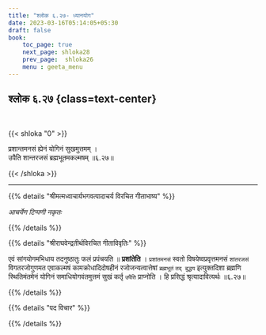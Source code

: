 ```yaml
---
title: "श्लोक ६.२७- ध्यानयोग"
date: 2023-03-16T05:14:05+05:30
draft: false
book:
    toc_page: true
    next_page: shloka28
    prev_page:  shloka26
    menu : geeta_menu
---
```




## श्लोक ६.२७ {class=text-center}

<br/>

{{< shloka  "0"  >}}

प्रशान्तमनसं ह्येनं योगिनं सुखमुत्तमम् ।  
उपैति शान्तरजसं ब्रह्मभूतमकल्मषम् ॥६.२७॥

{{< /shloka >}}

---


{{% details "श्रीमत्मध्वाचार्यभगवत्पादाचर्य विरचित  गीताभाष्य" %}}

*आचर्येण टिप्पणी नकृतः*

{{% /details %}}



{{% details "श्रीराघवेन्द्रतीर्थविरचित गीताविवृतिः" %}}

एवं सांगयोगमभिधाय तदनुष्ठातुः फलं प्रपंचयति ॥ **प्रशांतेति** ।
`प्रशांतमनसं` स्वतो विषयेष्वप्रवृत्तमनसं `शांतरजसं` विगतरजोगुणमत
एवाकल्मषं कामक्रोधादिदोषहीनं रजोजन्यत्वात्तेषां `ब्रह्मभूतं`  `तद् बुद्धय`
इत्युक्तदिशा ब्रह्मणि स्थितिमंतमेनं योगिनं समाधियोगवंतमुत्तमं सुखं कर्तृ
`उपैति` प्राप्नोति । हि प्रसिद्धं श्रृत्यादावित्यर्थः ॥६.२७॥

{{% /details %}}



{{% details "पद विचार" %}}


{{% /details %}}
